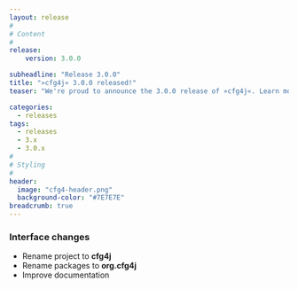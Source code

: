 ```yaml
---
layout: release
#
# Content
#
release:
    version: 3.0.0

subheadline: "Release 3.0.0"
title: "»cfg4j« 3.0.0 released!"
teaser: "We're proud to announce the 3.0.0 release of »cfg4j«. Learn more about new features in this article."

categories:
  - releases
tags:
  - releases
  - 3.x
  - 3.0.x
#
# Styling
#
header:
  image: "cfg4-header.png"
  background-color: "#7E7E7E"
breadcrumb: true
---
```


### Interface changes

* Rename project to **cfg4j**
* Rename packages to **org.cfg4j**
* Improve documentation